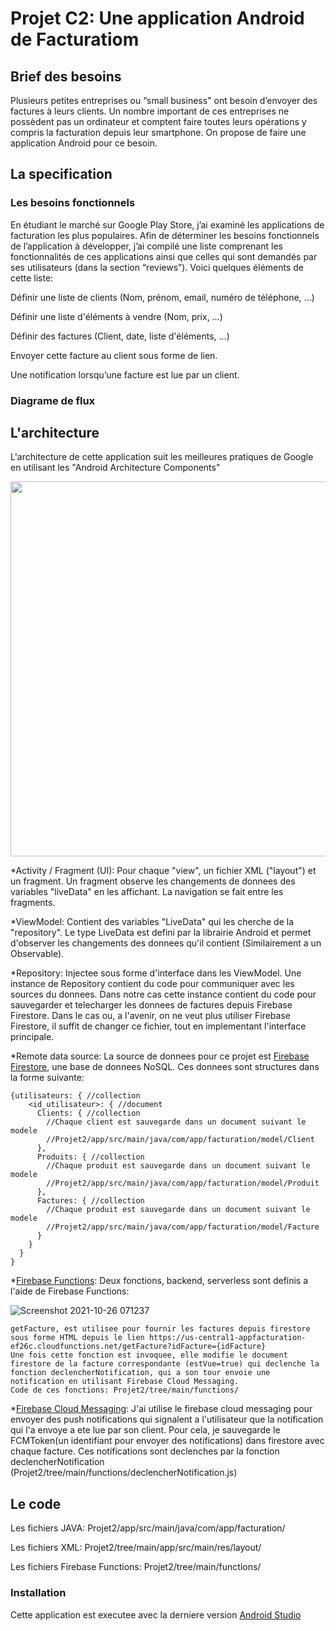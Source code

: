 # Projet C2: Une application Android de Facturatiom
## Brief des besoins
Plusieurs petites entreprises ou “small business" ont besoin d’envoyer des factures à leurs clients. Un nombre important de ces entreprises ne possèdent pas un ordinateur et comptent faire toutes leurs opérations y compris la facturation depuis leur smartphone. On propose de faire une application Android pour ce besoin. 

## La specification
### Les besoins fonctionnels
En étudiant le marché sur Google Play Store, j’ai examiné les applications de facturation les plus populaires. Afin de déterminer les besoins fonctionnels de l’application à développer, j’ai compilé une liste comprenant les fonctionnalités de ces applications ainsi que celles qui sont demandés par ses utilisateurs (dans la section “reviews”). Voici quelques éléments de cette liste:

Définir une liste de clients (Nom, prénom, email, numéro de téléphone, …)

Définir une liste d'éléments à vendre (Nom, prix, …) 

Définir des factures (Client, date, liste d'éléments, …)

Envoyer cette facture au client sous forme de lien.

Une notification lorsqu’une facture est lue par un client.

### Diagrame de flux


## L'architecture
L'architecture de cette application suit les meilleures pratiques de Google en utilisant les "Android Architecture Components"

<img src="https://user-images.githubusercontent.com/37004573/138803969-3393f98a-edf5-4db2-8947-3804e861a86f.png" width="600">

*Activity / Fragment (UI): Pour chaque "view", un fichier XML ("layout") et un fragment. Un fragment observe les changements de donnees des variables "liveData" en les affichant. La navigation se fait entre les fragments.

*ViewModel: Contient des variables "LiveData" qui les cherche de la "repository". Le type LiveData est defini par la librairie Android et permet d'observer les changements des donnees qu'il contient (Similairement a un Observable).

*Repository: Injectee sous forme d'interface dans les ViewModel. Une instance de Repository contient du code pour communiquer avec les sources du donnees. Dans notre cas cette instance contient du code pour sauvegarder et telecharger les donnees de factures depuis Firebase Firestore. Dans le cas ou, a l'avenir, on ne veut plus utiliser Firebase Firestore, il suffit de changer ce fichier, tout en implementant l'interface principale.

*Remote data source: La source de donnees pour ce projet est [Firebase Firestore](https://firebase.google.com/products/firestore), une base de donnees NoSQL. Ces donnees sont structures dans la forme suivante:

```
{utilisateurs: { //collection
    <id_utilisateur>: { //document
      Clients: { //collection
        //Chaque client est sauvegarde dans un document suivant le modele 
        //Projet2/app/src/main/java/com/app/facturation/model/Client
      }, 
      Produits: { //collection
        //Chaque produit est sauvegarde dans un document suivant le modele
        //Projet2/app/src/main/java/com/app/facturation/model/Produit
      },
      Factures: { //collection
        //Chaque produit est sauvegarde dans un document suivant le modele
        //Projet2/app/src/main/java/com/app/facturation/model/Facture
      }
    }
  }
}
```


*[Firebase Functions](https://firebase.google.com/products/functions): Deux fonctions, backend, serverless sont definis a l'aide de Firebase Functions:

  ![Screenshot 2021-10-26 071237](https://user-images.githubusercontent.com/37004573/138807699-3d25f603-6ec0-4bab-a1a2-2849f5a6b176.png)

    getFacture, est utilisee pour fournir les factures depuis firestore sous forme HTML depuis le lien https://us-central1-appfacturation-ef26c.cloudfunctions.net/getFacture?idFacture={idFacture}
    Une fois cette fonction est invoquee, elle modifie le document firestore de la facture correspondante (estVue=true) qui declenche la fonction declencherNotification, qui a son tour envoie une notification en utilisant Firebase Cloud Messaging.
    Code de ces fonctions: Projet2/tree/main/functions/
    
    
*[Firebase Cloud Messaging](https://firebase.google.com/docs/cloud-messaging): J'ai utilise le firebase cloud messaging pour envoyer des push notifications qui signalent a l'utilisateur que la notification qui l'a envoye a ete lue par son client. Pour cela, je sauvegarde le FCMToken(un identifiant pour envoyer des notifications) dans firestore avec chaque facture. Ces notifications sont declenches par la fonction declencherNotification (Projet2/tree/main/functions/declencherNotification.js)




## Le code 
Les fichiers JAVA: Projet2/app/src/main/java/com/app/facturation/

Les fichiers XML: Projet2/tree/main/app/src/main/res/layout/

Les fichiers Firebase Functions: Projet2/tree/main/functions/

### Installation
Cette application est executee avec la derniere version [Android Studio](https://developer.android.com/studio)

